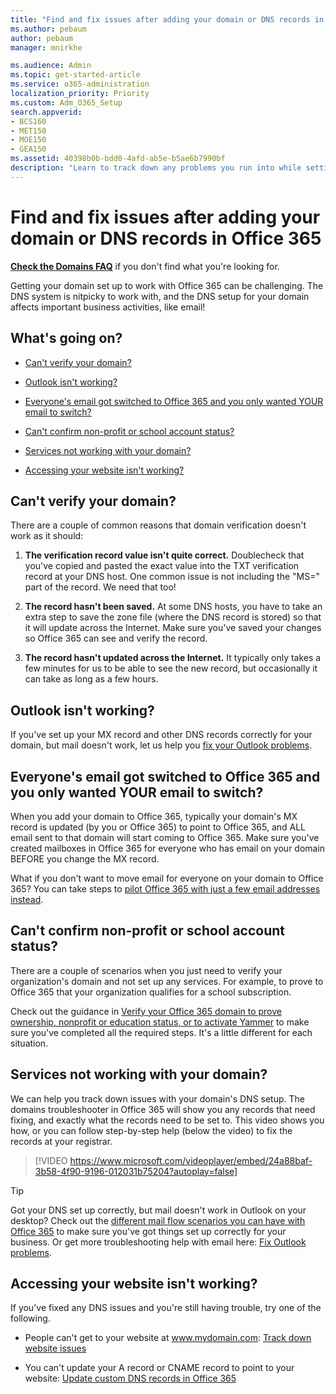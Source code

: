 ```yaml
---
title: "Find and fix issues after adding your domain or DNS records in Office 365"
ms.author: pebaum
author: pebaum
manager: mnirkhe

ms.audience: Admin
ms.topic: get-started-article
ms.service: o365-administration
localization_priority: Priority
ms.custom: Adm_O365_Setup
search.appverid:
- BCS160
- MET150
- MOE150
- GEA150
ms.assetid: 40398b0b-bdd0-4afd-ab5e-b5ae6b7990bf
description: "Learn to track down any problems you run into while setting up a custom domain by making sure the DNS records are set up correctly."
---
```


# Find and fix issues after adding your domain or DNS records in Office 365

 **[Check the Domains FAQ](../setup/domains-faq.md)** if you don't find what you're looking for. 
  
Getting your domain set up to work with Office 365 can be challenging. The DNS system is nitpicky to work with, and the DNS setup for your domain affects important business activities, like email!

  
## What's going on?

- [Can't verify your domain?](find-and-fix-issues.md#BKMK_verify)
    
- [Outlook isn't working?](find-and-fix-issues.md#BKMK_OutlookBroken)
    
- [Everyone's email got switched to Office 365 and you only wanted YOUR email to switch?](find-and-fix-issues.md#BKMK_EmailSwitched)
    
- [Can't confirm non-profit or school account status?](find-and-fix-issues.md#BKMK_validateAcct)
    
- [Services not working with your domain?](find-and-fix-issues.md#BKMK_Test)
    
- [Accessing your website isn't working?](find-and-fix-issues.md#BKMK_Website)
    
## Can't verify your domain?
<a name="BKMK_verify"> </a>

There are a couple of common reasons that domain verification doesn't work as it should:
  
1. **The verification record value isn't quite correct.** Doublecheck that you've copied and pasted the exact value into the TXT verification record at your DNS host. One common issue is not including the "MS=" part of the record. We need that too! 
    
2. **The record hasn't been saved.** At some DNS hosts, you have to take an extra step to save the zone file (where the DNS record is stored) so that it will update across the Internet. Make sure you've saved your changes so Office 365 can see and verify the record. 
    
3. **The record hasn't updated across the Internet.** It typically only takes a few minutes for us to be able to see the new record, but occasionally it can take as long as a few hours. 
    
## Outlook isn't working?
<a name="BKMK_OutlookBroken"> </a>

If you've set up your MX record and other DNS records correctly for your domain, but mail doesn't work, let us help you [fix your Outlook problems](https://support.office.com/article/b3e740b9-171d-4179-bcd1-e279a363fa75.aspx).
  
## Everyone's email got switched to Office 365 and you only wanted YOUR email to switch?
<a name="BKMK_EmailSwitched"> </a>

When you add your domain to Office 365, typically your domain's MX record is updated (by you or Office 365) to point to Office 365, and ALL email sent to that domain will start coming to Office 365. Make sure you've created mailboxes in Office 365 for everyone who has email on your domain BEFORE you change the MX record.
  
What if you don't want to move email for everyone on your domain to Office 365? You can take steps to [pilot Office 365 with just a few email addresses instead](https://support.office.com/article/39cee536-6a03-40cf-b9c1-f301bb6001d7.aspx).
  
## Can't confirm non-profit or school account status?
<a name="BKMK_validateAcct"> </a>

There are a couple of scenarios when you just need to verify your organization's domain and not set up any services. For example, to prove to Office 365 that your organization qualifies for a school subscription.
  
Check out the guidance in [Verify your Office 365 domain to prove ownership, nonprofit or education status, or to activate Yammer](https://support.office.com/article/87d1844e-aa47-4dc0-a61b-1b773fd4e590) to make sure you've completed all the required steps. It's a little different for each situation. 
  
## Services not working with your domain?
<a name="BKMK_Test"> </a>

We can help you track down issues with your domain's DNS setup. The domains troubleshooter in Office 365 will show you any records that need fixing, and exactly what the records need to be set to. This video shows you how, or you can follow step-by-step help (below the video) to fix the records at your registrar.
  
> [!VIDEO https://www.microsoft.com/videoplayer/embed/24a88baf-3b58-4f90-9196-012031b75204?autoplay=false]
  
> [!TIP]
> Got your DNS set up correctly, but mail doesn't work in Outlook on your desktop? Check out the [different mail flow scenarios you can have with Office 365](https://go.microsoft.com/fwlink/?LinkId=787530) to make sure you've got things set up correctly for your business. Or get more troubleshooting help with email here: [Fix Outlook problems](https://support.office.com/article/b3e740b9-171d-4179-bcd1-e279a363fa75.aspx). 
  
## Accessing your website isn't working?
<a name="BKMK_Website"> </a>

If you've fixed any DNS issues and you're still having trouble, try one of the following.
  
- People can't get to your website at www.mydomain.com: [Track down website issues](https://support.office.com/article/61f34ca1-ca7f-4a65-9348-def20db09ddf.aspx)
    
- You can't update your A record or CNAME record to point to your website: [Update custom DNS records in Office 365](../dns/add-or-edit-custom-dns-records.md)
    
